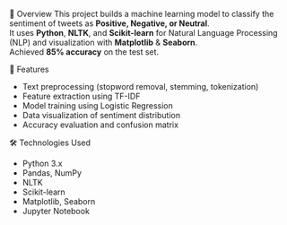 📌 Overview
This project builds a machine learning model to classify the sentiment of tweets as **Positive, Negative, or Neutral**.  
It uses **Python**, **NLTK**, and **Scikit-learn** for Natural Language Processing (NLP) and visualization with **Matplotlib** & **Seaborn**.  
Achieved **85% accuracy** on the test set.

 🚀 Features
- Text preprocessing (stopword removal, stemming, tokenization)
- Feature extraction using TF-IDF
- Model training using Logistic Regression
- Data visualization of sentiment distribution
- Accuracy evaluation and confusion matrix
  
 🛠 Technologies Used
- Python 3.x
- Pandas, NumPy
- NLTK
- Scikit-learn
- Matplotlib, Seaborn
- Jupyter Notebook


